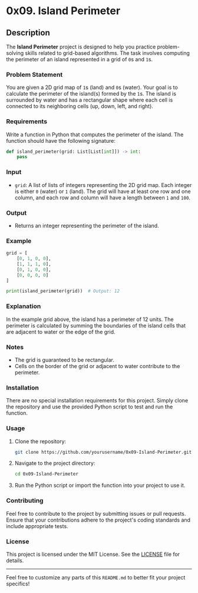 # 0x09. Island Perimeter

## Description

The **Island Perimeter** project is designed to help you practice problem-solving skills related to grid-based algorithms. The task involves computing the perimeter of an island represented in a grid of `0`s and `1`s.

### Problem Statement

You are given a 2D grid map of `1`s (land) and `0`s (water). Your goal is to calculate the perimeter of the island(s) formed by the `1`s. The island is surrounded by water and has a rectangular shape where each cell is connected to its neighboring cells (up, down, left, and right).

### Requirements

Write a function in Python that computes the perimeter of the island. The function should have the following signature:

```python
def island_perimeter(grid: List[List[int]]) -> int:
    pass
```

### Input

- `grid`: A list of lists of integers representing the 2D grid map. Each integer is either `0` (water) or `1` (land). The grid will have at least one row and one column, and each row and column will have a length between `1` and `100`.

### Output

- Returns an integer representing the perimeter of the island.

### Example

```python
grid = [
    [0, 1, 0, 0],
    [1, 1, 1, 0],
    [0, 1, 0, 0],
    [0, 0, 0, 0]
]

print(island_perimeter(grid))  # Output: 12
```

### Explanation

In the example grid above, the island has a perimeter of 12 units. The perimeter is calculated by summing the boundaries of the island cells that are adjacent to water or the edge of the grid.

### Notes

- The grid is guaranteed to be rectangular.
- Cells on the border of the grid or adjacent to water contribute to the perimeter.

### Installation

There are no special installation requirements for this project. Simply clone the repository and use the provided Python script to test and run the function.

### Usage

1. Clone the repository:

   ```sh
   git clone https://github.com/yourusername/0x09-Island-Perimeter.git
   ```

2. Navigate to the project directory:

   ```sh
   cd 0x09-Island-Perimeter
   ```

3. Run the Python script or import the function into your project to use it.

### Contributing

Feel free to contribute to the project by submitting issues or pull requests. Ensure that your contributions adhere to the project's coding standards and include appropriate tests.

### License

This project is licensed under the MIT License. See the [LICENSE](LICENSE) file for details.

---

Feel free to customize any parts of this `README.md` to better fit your project specifics!
